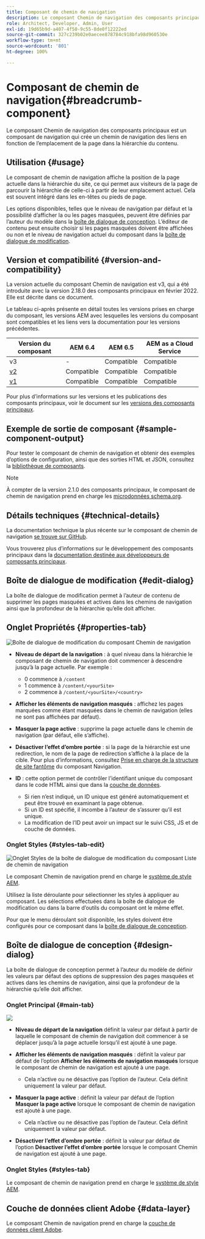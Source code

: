 ```yaml
---
title: Composant de chemin de navigation
description: Le composant Chemin de navigation des composants principaux est un composant de navigation qui crée un chemin de navigation des liens en fonction de l’emplacement de la page dans la hiérarchie du contenu.
role: Architect, Developer, Admin, User
exl-id: 19d65b9d-a407-4f50-9c55-8de0f12222ed
source-git-commit: 327c239b02e0aecee878784c918bfa98d960530e
workflow-type: tm+mt
source-wordcount: '801'
ht-degree: 100%

---
```


# Composant de chemin de navigation{#breadcrumb-component}

Le composant Chemin de navigation des composants principaux est un composant de navigation qui crée un chemin de navigation des liens en fonction de l’emplacement de la page dans la hiérarchie du contenu.

## Utilisation {#usage}

Le composant de chemin de navigation affiche la position de la page actuelle dans la hiérarchie du site, ce qui permet aux visiteurs de la page de parcourir la hiérarchie de celle-ci à partir de leur emplacement actuel. Cela est souvent intégré dans les en-têtes ou pieds de page.

Les options disponibles, telles que le niveau de navigation par défaut et la possibilité d’afficher la ou les pages masquées, peuvent être définies par l’auteur du modèle dans la [boîte de dialogue de conception](#design-dialog). L’éditeur de contenu peut ensuite choisir si les pages masquées doivent être affichées ou non et le niveau de navigation actuel du composant dans la [boîte de dialogue de modification](#edit-dialog).

## Version et compatibilité {#version-and-compatibility}

La version actuelle du composant Chemin de navigation est v3, qui a été introduite avec la version 2.18.0 des composants principaux en février 2022. Elle est décrite dans ce document.

Le tableau ci-après présente en détail toutes les versions prises en charge du composant, les versions AEM avec lesquelles les versions du composant sont compatibles et les liens vers la documentation pour les versions précédentes.

| Version du composant | AEM 6.4 | AEM 6.5 | AEM as a Cloud Service |
|--- | --- |--- |---|
| v3 | - | Compatible | Compatible |
| [v2](v2/breadcrumb.md) | Compatible | Compatible | Compatible |
| [v1](v1/breadcrumb-v1.md) | Compatible | Compatible | Compatible |

Pour plus d’informations sur les versions et les publications des composants principaux, voir le document sur les [versions des composants principaux](/help/versions.md).

## Exemple de sortie de composant {#sample-component-output}

Pour tester le composant de chemin de navigation et obtenir des exemples d’options de configuration, ainsi que des sorties HTML et JSON, consultez la [bibliothèque de composants](https://adobe.com/go/aem_cmp_library_breadcrumb_fr).

>[!NOTE]
>
>À compter de la version 2.1.0 des composants principaux, le composant de chemin de navigation prend en charge les [microdonnées schema.org](https://schema.org/BreadcrumbList).

## Détails techniques {#technical-details}

La documentation technique la plus récente sur le composant de chemin de navigation [se trouve sur GitHub](https://adobe.com/go/aem_cmp_tech_breadcrumb_v3_fr).

Vous trouverez plus d’informations sur le développement des composants principaux dans la [documentation destinée aux développeurs de composants principaux](/help/developing/overview.md).

## Boîte de dialogue de modification {#edit-dialog}

La boîte de dialogue de modification permet à l’auteur de contenu de supprimer les pages masquées et actives dans les chemins de navigation ainsi que la profondeur de la hiérarchie qu’elle doit afficher.

## Onglet Propriétés {#properties-tab}

![Boîte de dialogue de modification du composant Chemin de navigation](/help/assets/breadcrumb-edit.png)

* **Niveau de départ de la navigation** : à quel niveau dans la hiérarchie le composant de chemin de navigation doit commencer à descendre jusqu’à la page actuelle. Par exemple :

   * 0 commence à `/content`
   * 1 commence à `/content/<yourSite>`
   * 2 commence à `/content/<yourSite>/<country>`

* **Afficher les éléments de navigation masqués** : affichez les pages marquées comme étant masquées dans le chemin de navigation (elles ne sont pas affichées par défaut).
* **Masquer la page active** : supprime la page actuelle dans le chemin de navigation (par défaut, elle s’affiche).
* **Désactiver l’effet d’ombre portée** : si la page de la hiérarchie est une redirection, le nom de la page de redirection s’affiche à la place de la cible. Pour plus d’informations, consultez [Prise en charge de la structure de site fantôme](navigation.md#shadow-structure) du composant Navigation.
* **ID** : cette option permet de contrôler l’identifiant unique du composant dans le code HTML ainsi que dans la [couche de données](/help/developing/data-layer/overview.md).
   * Si rien n’est indiqué, un ID unique est généré automatiquement et peut être trouvé en examinant la page obtenue.
   * Si un ID est spécifié, il incombe à l’auteur de s’assurer qu’il est unique.
   * La modification de l’ID peut avoir un impact sur le suivi CSS, JS et de couche de données.

### Onglet Styles {#styles-tab-edit}

![Onglet Styles de la boîte de dialogue de modification du composant Liste de chemin de navigation](/help/assets/breadcrumb-edit-styles.png)

Le composant Chemin de navigation prend en charge le [système de style AEM](/help/get-started/authoring.md#component-styling).

Utilisez la liste déroulante pour sélectionner les styles à appliquer au composant. Les sélections effectuées dans la boîte de dialogue de modification ou dans la barre d’outils du composant ont le même effet.

Pour que le menu déroulant soit disponible, les styles doivent être configurés pour ce composant dans la [boîte de dialogue de conception](#design-dialog).

## Boîte de dialogue de conception {#design-dialog}

La boîte de dialogue de conception permet à l’auteur du modèle de définir les valeurs par défaut des options de suppression des pages masquées et actives dans les chemins de navigation, ainsi que la profondeur de la hiérarchie qu’elle doit afficher.

### Onglet Principal {#main-tab}

![](/help/assets/breadcrumb-design.png)

* **Niveau de départ de la navigation** définit la valeur par défaut à partir de laquelle le composant de chemin de navigation doit commencer à se déplacer jusqu’à la page actuelle lorsqu’il est ajouté à une page.
* **Afficher les éléments de navigation masqués** : définit la valeur par défaut de l’option **Afficher les éléments de navigation masqués** lorsque le composant de chemin de navigation est ajouté à une page.

   * Cela n’active ou ne désactive pas l’option de l’auteur. Cela définit uniquement la valeur par défaut.

* **Masquer la page active** : définit la valeur par défaut de l’option **Masquer la page active** lorsque le composant de chemin de navigation est ajouté à une page.

   * Cela n’active ou ne désactive pas l’option de l’auteur. Cela définit uniquement la valeur par défaut.

* **Désactiver l’effet d’ombre portée** : définit la valeur par défaut de l’option **Désactiver l’effet d’ombre portée** lorsque le composant Chemin de navigation est ajouté à une page.

### Onglet Styles {#styles-tab}

Le composant de chemin de navigation prend en charge le [système de style AEM](/help/get-started/authoring.md#component-styling).

## Couche de données client Adobe {#data-layer}

Le composant Chemin de navigation prend en charge la [couche de données client Adobe](/help/developing/data-layer/overview.md).

